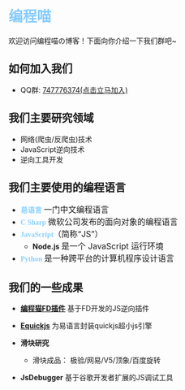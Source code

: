 
<h1><font color=#86CCFF >编程喵</font></h1>

欢迎访问编程喵の博客！下面向你介绍一下我们群吧~

<!-- slide -->

## 如何加入我们

- QQ群: <a href="https://jq.qq.com/?_wv=1027&k=eLPQInXj"  target="_blank">747776374(点击立马加入)</a>
<!-- slide vertical=true -->

## 我们主要研究领域

- 网络(爬虫/反爬虫)技术
- JavaScript逆向技术
- 逆向工具开发
<!-- slide vertical=true -->

## 我们主要使用的编程语言

- **<font face="微软雅黑" color=#87D0FF>易语言</font>** <font size=3> 一门中文编程语言</font>
- **<font face="微软雅黑" color=#87D0FF>C Sharp</font>**  <font size=3>微软公司发布的面向对象的编程语言</font>
- **<font face="微软雅黑" color=#87D0FF>JavaScript</font>**<font size=3>（简称“JS”）</font>
  - **Node.js** <font size=3>是一个 JavaScript 运行环境</font>
- **<font face="微软雅黑" color=#87D0FF>Python</font>** <font size=3>是一种跨平台的计算机程序设计语言</font>
<!-- slide -->

## 我们的一些成果

<!-- slide vertical=true -->

- **<a href="https://bbs.125.la/forum.php?mod=viewthread&tid=14519932&page=1&ordertype=1#pid19148750"  target="_blank">编程猫FD插件</a>** 基于FD开发的JS逆向插件

- **<a href="https://bbs.125.la/forum.php?mod=viewthread&tid=14574774"  target="_blank">Equickjs</a>** 为易语言封装quickjs超小js引擎

- **滑块研究**
  - 滑块成品： 极验/网易/V5/顶象/百度旋转

- **JsDebugger** 基于谷歌开发者扩展的JS调试工具
<!-- slide -->